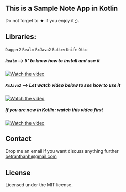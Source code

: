 ## This is a Sample Note App in Kotlin

Do not forget to &#9733; if you enjoy it ;).

## Libraries:
```Dagger2``` ```Realm``` ```RxJava2``` ```ButterKnife``` ```Otto```
##### ```Realm``` --> 5' to know how to install and use it
[![Watch the video](https://i.imgur.com/IowlPT3.png)](https://youtu.be/377fCAymUic)
##### ```RxJava2``` --> Let watch video below to see how to use it
[![Watch the video](https://i.imgur.com/OsGCKBN.png)](https://youtu.be/XIee_jKhYRA)
##### If you are new in Kotlin: watch this video first
[![Watch the video](http://i.imgur.com/bwUurgv.png)](https://goo.gl/VDCPGE)
## Contact
Drop me an email if you want discuss anything further betranthanh@gmail.com

## License
Licensed under the MIT license.
